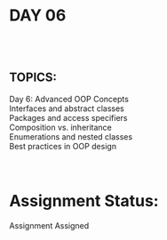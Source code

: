 # DAY 06 <br />
<br />
<br />

## TOPICS: <br />
Day 6: Advanced OOP Concepts <br />
Interfaces and abstract classes <br />
Packages and access specifiers <br />
Composition vs. inheritance <br />
Enumerations and nested classes <br />
Best practices in OOP design <br />
<br />
<br />

# Assignment Status: <br />
Assignment Assigned
<br />
<br />

